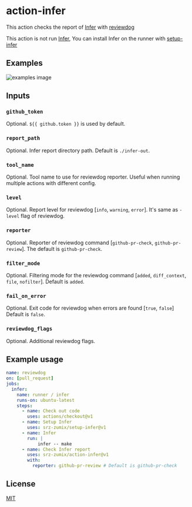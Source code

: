 # action-infer

This action checks the report of [Infer][] with [reviewdog][]

This action is not run [Infer][], You can install Infer on the runner with [setup-infer][]

## Examples

![examples image](https://user-images.githubusercontent.com/1439172/140608153-e80d0cc0-399e-4b66-aae8-49c468a831b4.png)

## Inputs

### `github_token`

Optional. `${{ github.token }}` is used by default.

### `report_path`

Optional. Infer report directory path.
Default is `./infer-out`.

### `tool_name`

Optional. Tool name to use for reviewdog reporter. Useful when running multiple
actions with different config.

### `level`

Optional. Report level for reviewdog [`info`, `warning`, `error`].
It's same as `-level` flag of reviewdog.

### `reporter`

Optional. Reporter of reviewdog command [`github-pr-check`, `github-pr-review`].
The default is `github-pr-check`.

### `filter_mode`

Optional. Filtering mode for the reviewdog command [`added`, `diff_context`, `file`, `nofilter`].
Default is `added`.

### `fail_on_error`

Optional.  Exit code for reviewdog when errors are found [`true`, `false`]
Default is `false`.

### `reviewdog_flags`

Optional. Additional reviewdog flags.

## Example usage

```yml
name: reviewdog
on: [pull_request]
jobs:
  infer:
    name: runner / infer
    runs-on: ubuntu-latest
    steps:
      - name: Check out code
        uses: actions/checkout@v1
      - name: Setup Infer
        uses: srz-zumix/setup-infer@v1
      - name: Infer
        run: |
            infer -- make
      - name: Check Infer report
        uses: srz-zumix/action-infer@v1
        with:
          reporter: github-pr-review # Default is github-pr-check
```

## License

[MIT](https://choosealicense.com/licenses/mit)

[reviewdog]:https://github.com/reviewdog
[Infer]:https://github.com/facebook/infer
[setup-infer]:https://github.com/srz-zumix/setup-infer
